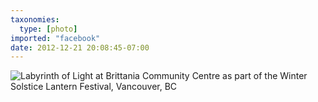 ```yaml
---
taxonomies:
  type: [photo]
imported: "facebook"
date: 2012-12-21 20:08:45-07:00
---
```

![Labyrinth of Light at Brittania Community Centre as part of the Winter Solstice Lantern Festival, Vancouver, BC](/media/images/photos/2012/12/labyrinth-of-light.jpg)

